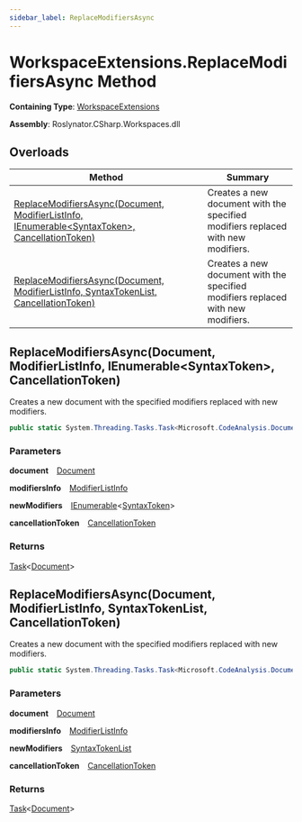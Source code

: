 ```yaml
---
sidebar_label: ReplaceModifiersAsync
---
```


# WorkspaceExtensions\.ReplaceModifiersAsync Method

**Containing Type**: [WorkspaceExtensions](../index.md)

**Assembly**: Roslynator\.CSharp\.Workspaces\.dll

## Overloads

| Method | Summary |
| ------ | ------- |
| [ReplaceModifiersAsync(Document, ModifierListInfo, IEnumerable&lt;SyntaxToken&gt;, CancellationToken)](#Roslynator_CSharp_WorkspaceExtensions_ReplaceModifiersAsync_Microsoft_CodeAnalysis_Document_Roslynator_CSharp_Syntax_ModifierListInfo_System_Collections_Generic_IEnumerable_Microsoft_CodeAnalysis_SyntaxToken__System_Threading_CancellationToken_) | Creates a new document with the specified modifiers replaced with new modifiers\. |
| [ReplaceModifiersAsync(Document, ModifierListInfo, SyntaxTokenList, CancellationToken)](#Roslynator_CSharp_WorkspaceExtensions_ReplaceModifiersAsync_Microsoft_CodeAnalysis_Document_Roslynator_CSharp_Syntax_ModifierListInfo_Microsoft_CodeAnalysis_SyntaxTokenList_System_Threading_CancellationToken_) | Creates a new document with the specified modifiers replaced with new modifiers\. |

## ReplaceModifiersAsync\(Document, ModifierListInfo, IEnumerable&lt;SyntaxToken&gt;, CancellationToken\) <a id="Roslynator_CSharp_WorkspaceExtensions_ReplaceModifiersAsync_Microsoft_CodeAnalysis_Document_Roslynator_CSharp_Syntax_ModifierListInfo_System_Collections_Generic_IEnumerable_Microsoft_CodeAnalysis_SyntaxToken__System_Threading_CancellationToken_"></a>

  
Creates a new document with the specified modifiers replaced with new modifiers\.

```csharp
public static System.Threading.Tasks.Task<Microsoft.CodeAnalysis.Document> ReplaceModifiersAsync(this Microsoft.CodeAnalysis.Document document, Roslynator.CSharp.Syntax.ModifierListInfo modifiersInfo, System.Collections.Generic.IEnumerable<Microsoft.CodeAnalysis.SyntaxToken> newModifiers, System.Threading.CancellationToken cancellationToken = default)
```

### Parameters

**document** &ensp; [Document](https://docs.microsoft.com/en-us/dotnet/api/microsoft.codeanalysis.document)

**modifiersInfo** &ensp; [ModifierListInfo](../../Syntax/ModifierListInfo/index.md)

**newModifiers** &ensp; [IEnumerable](https://docs.microsoft.com/en-us/dotnet/api/system.collections.generic.ienumerable-1)&lt;[SyntaxToken](https://docs.microsoft.com/en-us/dotnet/api/microsoft.codeanalysis.syntaxtoken)&gt;

**cancellationToken** &ensp; [CancellationToken](https://docs.microsoft.com/en-us/dotnet/api/system.threading.cancellationtoken)

### Returns

[Task](https://docs.microsoft.com/en-us/dotnet/api/system.threading.tasks.task-1)&lt;[Document](https://docs.microsoft.com/en-us/dotnet/api/microsoft.codeanalysis.document)&gt;

## ReplaceModifiersAsync\(Document, ModifierListInfo, SyntaxTokenList, CancellationToken\) <a id="Roslynator_CSharp_WorkspaceExtensions_ReplaceModifiersAsync_Microsoft_CodeAnalysis_Document_Roslynator_CSharp_Syntax_ModifierListInfo_Microsoft_CodeAnalysis_SyntaxTokenList_System_Threading_CancellationToken_"></a>

  
Creates a new document with the specified modifiers replaced with new modifiers\.

```csharp
public static System.Threading.Tasks.Task<Microsoft.CodeAnalysis.Document> ReplaceModifiersAsync(this Microsoft.CodeAnalysis.Document document, Roslynator.CSharp.Syntax.ModifierListInfo modifiersInfo, Microsoft.CodeAnalysis.SyntaxTokenList newModifiers, System.Threading.CancellationToken cancellationToken = default)
```

### Parameters

**document** &ensp; [Document](https://docs.microsoft.com/en-us/dotnet/api/microsoft.codeanalysis.document)

**modifiersInfo** &ensp; [ModifierListInfo](../../Syntax/ModifierListInfo/index.md)

**newModifiers** &ensp; [SyntaxTokenList](https://docs.microsoft.com/en-us/dotnet/api/microsoft.codeanalysis.syntaxtokenlist)

**cancellationToken** &ensp; [CancellationToken](https://docs.microsoft.com/en-us/dotnet/api/system.threading.cancellationtoken)

### Returns

[Task](https://docs.microsoft.com/en-us/dotnet/api/system.threading.tasks.task-1)&lt;[Document](https://docs.microsoft.com/en-us/dotnet/api/microsoft.codeanalysis.document)&gt;

